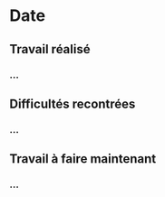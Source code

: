 # Date
## Travail réalisé
### ...
## Difficultés recontrées
### ...
## Travail à faire maintenant
### ...